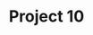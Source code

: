 ---
title: "Project 10"
image: ../assets/img/section_work/work_10.png
image_alt: Photo of someone flipping pages of a editorial book with black and white photo
project_title: Boing Boom Atom
project_description: Kraftwerk special edition that joint an two side readable book, vynil and five foldable posters.
link: #
---